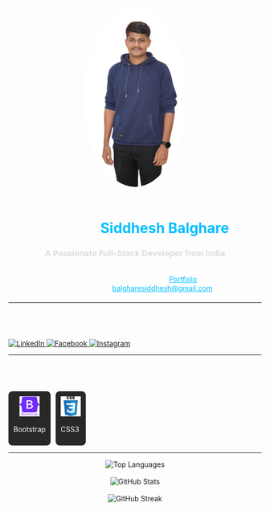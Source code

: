 <div align="center">
  <img src="https://github.com/Siddheshbalghare/Siddheshbalghare/blob/main/Sid.png" alt="Siddhesh Balghare" width="200" style="border-radius: 50%; border: 3px solid white; margin-bottom: 20px;">
  
  <h1 style="color: white;">Hi 👋, I'm <span style="color: #00bfff;">Siddhesh Balghare</span></h1>
  <h3 style="color: #ddd;">A Passionate Full-Stack Developer from India</h3>
</div>

<div align="center">
  <p style="color: white;">
    🌱 I’m currently learning <strong>Full Stack Java Development</strong><br>
    👨‍💻 Check out my projects at <a href="https://genuine-belekoy-64e1c2.netlify.app" style="color: #00bfff;">Portfolio</a><br>
    📫 Reach me at: <a href="mailto:balgharesiddhesh@gmail.com" style="color: #00bfff;">balgharesiddhesh@gmail.com</a>
  </p>
</div>

---

<h2 style="color: white;">🌐 Connect With Me</h2>
<div align="left">
  <a href="https://linkedin.com/in/siddhesh-balghare-157023236" target="_blank">
    <img src="https://raw.githubusercontent.com/rahuldkjain/github-profile-readme-generator/master/src/images/icons/Social/linked-in-alt.svg" alt="LinkedIn" height="30" width="40" />
  </a>
  <a href="https://www.facebook.com/siddhesh.balghare.56" target="_blank">
    <img src="https://raw.githubusercontent.com/rahuldkjain/github-profile-readme-generator/master/src/images/icons/Social/facebook.svg" alt="Facebook" height="30" width="40" />
  </a>
  <a href="https://www.instagram.com/siddhesh.balghare.56" target="_blank">
    <img src="https://raw.githubusercontent.com/rahuldkjain/github-profile-readme-generator/master/src/images/icons/Social/instagram.svg" alt="Instagram" height="30" width="40" />
  </a>
</div>

---

<h2 style="color: white;">🚀 Languages & Tools</h2>
<div align="left" style="display: flex; flex-wrap: wrap; gap: 10px;">
  <a href="https://getbootstrap.com" target="_blank" style="background: #282828; padding: 10px; border-radius: 8px; display: inline-block; text-align: center;">
    <img src="https://raw.githubusercontent.com/devicons/devicon/master/icons/bootstrap/bootstrap-plain-wordmark.svg" alt="Bootstrap" width="40" height="40">
    <p style="color: white; font-size: 14px;">Bootstrap</p>
  </a>
  <a href="https://www.w3schools.com/css" target="_blank" style="background: #282828; padding: 10px; border-radius: 8px;">
    <img src="https://raw.githubusercontent.com/devicons/devicon/master/icons/css3/css3-original-wordmark.svg" alt="CSS3" width="40" height="40">
    <p style="color: white; font-size: 14px;">CSS3</p>
  </a>
  <!-- Add more skill buttons in a similar format -->
</div>

---

<div align="center">
  <img src="https://github-readme-stats.vercel.app/api/top-langs/?username=siddheshbalghare&layout=compact&theme=dark" alt="Top Languages">
  <br><br>
  <img src="https://github-readme-stats.vercel.app/api?username=siddheshbalghare&show_icons=true&theme=dark" alt="GitHub Stats">
  <br><br>
  <img src="https://github-readme-streak-stats.herokuapp.com/?user=siddheshbalghare&theme=dark" alt="GitHub Streak">
</div>
